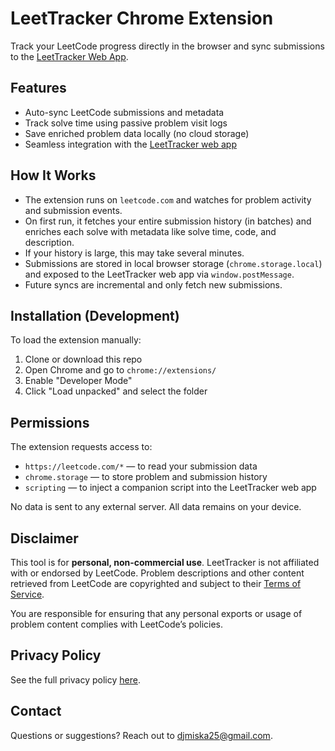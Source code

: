 # LeetTracker Chrome Extension

Track your LeetCode progress directly in the browser and sync submissions to the [LeetTracker Web App](https://github.com/dmiska25/leet-tracker).

## Features

- Auto-sync LeetCode submissions and metadata
- Track solve time using passive problem visit logs
- Save enriched problem data locally (no cloud storage)
- Seamless integration with the [LeetTracker web app](https://github.com/dmiska25/leet-tracker)

## How It Works

- The extension runs on `leetcode.com` and watches for problem activity and submission events.
- On first run, it fetches your entire submission history (in batches) and enriches each solve with metadata like solve time, code, and description.
- If your history is large, this may take several minutes.
- Submissions are stored in local browser storage (`chrome.storage.local`) and exposed to the LeetTracker web app via `window.postMessage`.
- Future syncs are incremental and only fetch new submissions.

## Installation (Development)

To load the extension manually:

1. Clone or download this repo
2. Open Chrome and go to `chrome://extensions/`
3. Enable "Developer Mode"
4. Click "Load unpacked" and select the folder

## Permissions

The extension requests access to:

- `https://leetcode.com/*` — to read your submission data
- `chrome.storage` — to store problem and submission history
- `scripting` — to inject a companion script into the LeetTracker web app

No data is sent to any external server. All data remains on your device.

## Disclaimer

This tool is for **personal, non-commercial use**. LeetTracker is not affiliated with or endorsed by LeetCode. Problem descriptions and other content retrieved from LeetCode are copyrighted and subject to their [Terms of Service](https://leetcode.com/terms/).

You are responsible for ensuring that any personal exports or usage of problem content complies with LeetCode’s policies.

## Privacy Policy

See the full privacy policy [here](https://github.com/dmiska25/leet-tracker-extension/privacy.html).

## Contact

Questions or suggestions? Reach out to [djmiska25@gmail.com](mailto:djmiska25@gmail.com).

